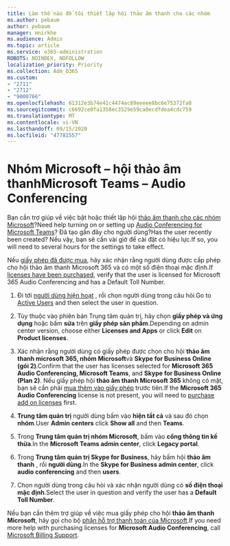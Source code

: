 ```yaml
---
title: Làm thế nào để tôi thiết lập hội thảo âm thanh cho các nhóm
ms.author: pebaum
author: pebaum
manager: mnirkhe
ms.audience: Admin
ms.topic: article
ms.service: o365-administration
ROBOTS: NOINDEX, NOFOLLOW
localization_priority: Priority
ms.collection: Adm_O365
ms.custom:
- "2711"
- "2712"
- "9000766"
ms.openlocfilehash: 61312e3b74e41c4474ac89eeeee8bc6e75372fa8
ms.sourcegitcommit: c6692ce0fa1358ec3529e59ca0ecdfdea4cdc759
ms.translationtype: MT
ms.contentlocale: vi-VN
ms.lasthandoff: 09/15/2020
ms.locfileid: "47781557"
---
```

# <a name="microsoft-teams--audio-conferencing"></a><span data-ttu-id="9452c-102">Nhóm Microsoft – hội thảo âm thanh</span><span class="sxs-lookup"><span data-stu-id="9452c-102">Microsoft Teams – Audio Conferencing</span></span>

<span data-ttu-id="9452c-103">Bạn cần trợ giúp về việc bật hoặc thiết lập hội [thảo âm thanh cho các nhóm Microsoft](https://docs.microsoft.com/microsoftteams/set-up-audio-conferencing-in-teams)?</span><span class="sxs-lookup"><span data-stu-id="9452c-103">Need help turning on or setting up [Audio Conferencing for Microsoft Teams](https://docs.microsoft.com/microsoftteams/set-up-audio-conferencing-in-teams)?</span></span>  <span data-ttu-id="9452c-104">Đã tạo gần đây cho người dùng?</span><span class="sxs-lookup"><span data-stu-id="9452c-104">Has the user recently been created?</span></span> <span data-ttu-id="9452c-105">Nếu vậy, bạn sẽ cần vài giờ để cài đặt có hiệu lực.</span><span class="sxs-lookup"><span data-stu-id="9452c-105">If so, you will need to several hours for the settings to take effect.</span></span>

<span data-ttu-id="9452c-106">Nếu [giấy phép đã được mua](https://docs.microsoft.com/microsoftteams/set-up-audio-conferencing-in-teams#step-2-get-and-assign-licenses), hãy xác nhận rằng người dùng được cấp phép cho hội thảo âm thanh Microsoft 365 và có một số điện thoại mặc định.</span><span class="sxs-lookup"><span data-stu-id="9452c-106">If [licenses have been purchased](https://docs.microsoft.com/microsoftteams/set-up-audio-conferencing-in-teams#step-2-get-and-assign-licenses), verify that the user is licensed for Microsoft 365 Audio Conferencing and has a Default Toll Number.</span></span>

1. <span data-ttu-id="9452c-107">Đi tới [người dùng hiện hoạt](https://admin.microsoft.com/Adminportal/Home?source=applauncher#/users) , rồi chọn người dùng trong câu hỏi.</span><span class="sxs-lookup"><span data-stu-id="9452c-107">Go to [Active Users](https://admin.microsoft.com/Adminportal/Home?source=applauncher#/users) and then select the user in question.</span></span>

2. <span data-ttu-id="9452c-108">Tùy thuộc vào phiên bản Trung tâm quản trị, hãy chọn **giấy phép và ứng dụng** hoặc bấm **sửa** trên **giấy phép sản phẩm**.</span><span class="sxs-lookup"><span data-stu-id="9452c-108">Depending on admin center version, choose either **Licenses and Apps** or click **Edit** on **Product licenses**.</span></span>

3. <span data-ttu-id="9452c-109">Xác nhận rằng người dùng có giấy phép được chọn cho hội **thảo âm thanh microsoft 365, nhóm Microsoft**và **Skype for Business Online (gói 2)**.</span><span class="sxs-lookup"><span data-stu-id="9452c-109">Confirm that the user has licenses selected for **Microsoft 365 Audio Conferencing, Microsoft Teams**, and **Skype for Business Online (Plan 2)**.</span></span> <span data-ttu-id="9452c-110">Nếu giấy phép hội **thảo âm thanh Microsoft 365** không có mặt, bạn sẽ cần phải [mua thêm vào giấy phép](https://docs.microsoft.com/microsoftteams/teams-add-on-licensing/microsoft-teams-add-on-licensing?tabs=small-business) trước tiên.</span><span class="sxs-lookup"><span data-stu-id="9452c-110">If the **Microsoft 365 Audio Conferencing** license is not present, you will need to [purchase add on licenses](https://docs.microsoft.com/microsoftteams/teams-add-on-licensing/microsoft-teams-add-on-licensing?tabs=small-business) first.</span></span>

4. <span data-ttu-id="9452c-111">**Trung tâm quản trị** người dùng bấm vào **hiện tất cả** và sau đó chọn **nhóm**.</span><span class="sxs-lookup"><span data-stu-id="9452c-111">User **Admin centers** click **Show all** and then **Teams**.</span></span>

5. <span data-ttu-id="9452c-112">Trong **Trung tâm quản trị nhóm Microsoft**, bấm vào **cổng thông tin kế thừa**.</span><span class="sxs-lookup"><span data-stu-id="9452c-112">In the **Microsoft Teams admin center**, click **Legacy portal**.</span></span>

6. <span data-ttu-id="9452c-113">Trong **Trung tâm quản trị Skype for Business**, hãy bấm hội **thảo âm thanh** , rồi **người dùng**.</span><span class="sxs-lookup"><span data-stu-id="9452c-113">In the **Skype for Business admin center**, click **audio conferencing** and then **users**.</span></span>

7. <span data-ttu-id="9452c-114">Chọn người dùng trong câu hỏi và xác nhận người dùng có **số điện thoại mặc định**.</span><span class="sxs-lookup"><span data-stu-id="9452c-114">Select the user in question and verify the user has a **Default Toll Number**.</span></span>

<span data-ttu-id="9452c-115">Nếu bạn cần thêm trợ giúp về việc mua giấy phép cho hội **thảo âm thanh Microsoft**, hãy gọi cho bộ [phận hỗ trợ thanh toán của Microsoft](https://docs.microsoft.com/microsoft-365/admin/contact-support-for-business-products?view=o365-worldwide#phone-support).</span><span class="sxs-lookup"><span data-stu-id="9452c-115">If you need more help with purchasing licenses for **Microsoft Audio Conferencing**, call [Microsoft Billing Support](https://docs.microsoft.com/microsoft-365/admin/contact-support-for-business-products?view=o365-worldwide#phone-support).</span></span>
